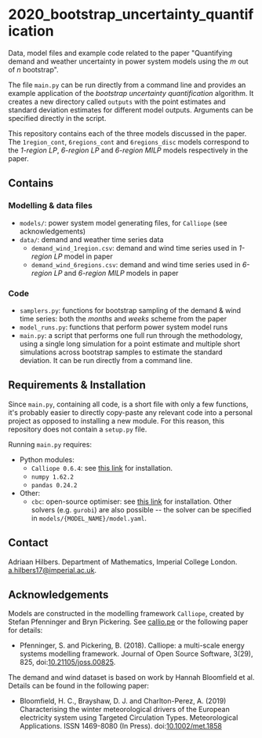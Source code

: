 # 2020_bootstrap_uncertainty_quantification
Data, model files and example code related to the paper "Quantifying demand and weather uncertainty in power system models using the *m* out of *n* bootstrap".

The file `main.py` can be run directly from a command line and provides an example application of the *bootstrap uncertainty quantification* algorithm. It creates a new directory called `outputs` with the point estimates and standard deviation estimates for different model outputs. Arguments can be specified directly in the script.

This repository contains each of the three models discussed in the paper. The `1region_cont`, `6regions_cont` and `6regions_disc` models correspond to the *1-region LP*, *6-region LP* and *6-region MILP* models respectively in the paper.




## Contains

### Modelling & data files

- `models/`: power system model generating files, for `Calliope` (see acknowledgements)
- `data/`: demand and weather time series data
  - `demand_wind_1region.csv`: demand and wind time series used in *1-region LP* model in paper
  - `demand_wind_6regions.csv`: demand and wind time series used in *6-region LP* and *6-region MILP* models in paper


### Code

- `samplers.py`: functions for bootstrap sampling of the demand & wind time series: both the *months* and *weeks* scheme from the paper
- `model_runs.py`: functions that perform power system model runs
- `main.py`: a script that performs one full run through the methodology, using a single long simulation for a point estimate and multiple short simulations across bootstrap samples to estimate the standard deviation. It can be run directly from a command line.




## Requirements & Installation

Since `main.py`, containing all code, is a short file with only a few functions, it's probably easier to directly copy-paste any relevant code into a personal project as opposed to installing a new module. For this reason, this repository does not contain a `setup.py` file.

Running `main.py` requires:
- Python modules:
  - `Calliope 0.6.4`:  see [this link](https://calliope.readthedocs.io/en/stable/user/installation.html) for installation.
  - `numpy 1.62.2`
  - `pandas 0.24.2`
- Other:
  - `cbc`: open-source optimiser: see [this link](https://projects.coin-or.org/Cbc) for installation. Other solvers (e.g. `gurobi`) are also possible -- the solver can be specified in `models/{MODEL_NAME}/model.yaml`.





## Contact

Adriaan Hilbers. Department of Mathematics, Imperial College London. [a.hilbers17@imperial.ac.uk](mailto:a.hilbers17@imperial.ac.uk).




## Acknowledgements

Models are constructed in the modelling framework `Calliope`, created by Stefan Pfenninger and Bryn Pickering. See [callio.pe](https://callio.pe) or the following paper for details:

- Pfenninger, S. and Pickering, B. (2018). Calliope: a multi-scale energy systems modelling framework. Journal of Open Source Software, 3(29), 825, doi:[10.21105/joss.00825](https://doi.org/10.21105/joss.00825).

The demand and wind dataset is based on work by Hannah Bloomfield et al. Details can be found in the following paper:

- Bloomfield, H. C., Brayshaw, D. J. and Charlton-Perez, A. (2019) Characterising the winter meteorological drivers of the European electricity system using Targeted Circulation Types. Meteorological Applications. ISSN 1469-8080 (In Press). doi:[10.1002/met.1858](https://doi.org/10.1002/met.1858)
